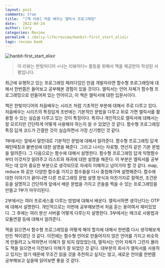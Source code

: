 ```yaml
---
layout: post
comments: true
title:  "[책 리뷰] 처음 배우는 엘릭서 프로그래밍"
date:   2022-04-24
author: Cory
categories: Review
permalink : /daliy-life/review/hanbit-first_start_elixir
tags: review book
---
```


<img src="https://lh3.googleusercontent.com/pw/AM-JKLXpVXsTEwrNGxu3oTcZe8LmJuaekcYjM5CTmHK6Pxcjn0hh-UK9VR8bsxDlAIyAOmSm2gn7pm61M4sdIK7zxVqDOeCNkMcGrGrMUOXsKTI7rTkZgSNKEpH5qkljR6TXlOdKt7Jf_BzNlefwaJRJS0rp=w2296-h1722-no?authuser=0" alt="hanbit-first_start_elixir">

> 이 리뷰는 한빛미디어 <나는 리뷰어다> 활동을 위해서 책을 제공받아 작성된 서평입니다.

최근에 유행하고 있는 프로그래밍 패러다임인 만큼 개발자라면 함수형 프로그래밍에 대해서 한번쯤은 들어보고 공부해본 경험이 있을 것이다. 엘릭서는 언어 자체가 함수형 프로그래밍으로 만들어져 있는 언어이고, 이 책은 엘릭서에 대한 입문서이다.

책은 한빛미디어의 처음배우는 시리즈 처럼 기초적인 부분에 대해서 주로 다루고 있다. 처음배우는 시리즈의 특징답게 초반에는 기본적인 문법을 다루고 뒤로 가면 엘릭서를 활용할 수 있는 실습을 다루고 있는 것이 특징이다. 특히나 개인적으로 엘릭서에 대해서는 잘 모르지만 간단하게 어떻게 사용해야 하는지 알 수 있었던 것 같다. 함수형 프로그래밍 특징 답게 코드가 간결한 것이 실습하면서 가장 신기했던 것 같다.

1부에서는 앞에서 말한대로 기본적인 문법에 대해서 알려준다. 함수형 프로그래밍 답게 패턴매칭과 불변성에 대한 설명을 해준다. 그리고 나서는 자료형, 연산자 같은 기본 문법을 알려준다. 그 다음으로는 함수에 대해서 설명한다. 함수형 프로그래밍 답게 익명함수부터 이것저것 알려주고 리스트와 재귀에 대한 설명을 해준다. 이 부분은 엘릭서를 공부하는 데 있어 중요한 부분으로 생각되므로 자세히 이해하고 넘어가야 할 것 같다. map, reduce 와 같은 다양한 함수를 가지고 함수들을 다시 중첩해가며 설명해준다. 함수에 대한 이야기가 끝이나면 다른 프로그래밍 문법 설명 방식과 마찬가지로 컬렉션, 조건문 등을 설명하고 간단하게 앞에서 배운 문법을 가지고 콘솔을 찍을 수 있는 프로그래밍을 만들고 1부가 마무리된다.

2부에서는 여러 프로세스를 다루는 방법에 대해서 배운다. 엘릭서하면 생각난다는 OTP 에 대해서 설명한다. 개인적으로는 이번에 공부해보면서 처음 듣는 용어여서 재미있었다. 그 후에는 여러 분산 서버를 어떻게 다루는지 설명한다. 3부에서는 매크로 사용법과 모듈연결 등에 대해서 알려준다. 

책을 읽으면서 함수형 프로그래밍을 어떻게 해야 할지에 대해서 한번쯤 다시 생각해보게 만든 책이였던 것 같다. 이전에는 함수형 언어로 만들어지지 않은 언어를 가지고 비슷하게 만들려고 노력하면서 이해가 잘 되지 않았었는데, 엘릭서는 언어 자체가 그런지 몰라도 책을 읽으면서 이전보다 이해가 잘 되었던 것 같다. 대부분의 회사가 엘릭서를 사용하고 있지는 않기 때문에 무조건 읽을 것을 추천하고 싶지는 않고, 새로운 언어를 한번쯤 공부해보고 싶을때 읽어보면 좋을 것 같다.
